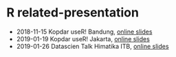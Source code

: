 # R related-presentation

* 2018-11-15 Kopdar useR! Bandung, [online slides](https://speakerdeck.com/aswansyahputra/blogging-with-r)
* 2019-01-19 Kopdar useR! Jakarta, [online slides](https://speakerdeck.com/aswansyahputra/r-plus-rstudio-tips-and-tricks)
* 2019-01-26 Datascien Talk Himatika ITB, [online slides](https://speakerdeck.com/aswansyahputra/r-plus-for-data-science)
